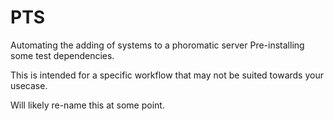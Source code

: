 # PTS
Automating the adding of systems to a phoromatic server
Pre-installing some test dependencies.

This is intended for a specific workflow that may not be suited towards your usecase.

Will likely re-name this at some point.

